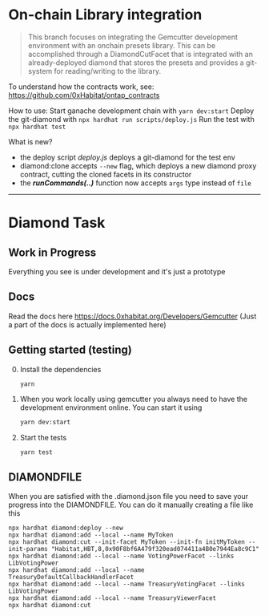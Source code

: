 # On-chain Library integration
> This branch focuses on integrating the Gemcutter development environment with an onchain presets library. This can be accomplished through a DiamondCutFacet that is integrated with an already-deployed diamond that stores the presets and provides a git-system for reading/writing to the library.

To understand how the contracts work, see: https://github.com/0xHabitat/ontap_contracts

How to use:
Start ganache development chain with ```yarn dev:start```
Deploy the git-diamond with ```npx hardhat run scripts/deploy.js```
Run the test with ```npx hardhat test```

What is new?
- the deploy script *deploy.js* deploys a git-diamond for the test env
- diamond:clone accepts `--new` flag, which deploys a new diamond proxy contract, cutting the cloned facets in its constructor
- the ***runCommands(..)*** function now accepts `args` type instead of `file`

---

# Diamond Task

## Work in Progress
Everything you see is under development and it's just a prototype

## Docs
Read the docs here https://docs.0xhabitat.org/Developers/Gemcutter
(Just a part of the docs is actually implemented here)

## Getting started (testing)

0. Install the dependencies
    ```bash
    yarn
    ```
1. When you work locally using gemcutter you always need to have the development environment online. You can start it using
    ```bash
    yarn dev:start
    ```
    
2. Start the tests
    ```
    yarn test
    ```


## DIAMONDFILE

When you are satisfied with the .diamond.json file you need to save your progress into the DIAMONDFILE. You can do it manually creating a file like this

```
npx hardhat diamond:deploy --new
npx hardhat diamond:add --local --name MyToken
npx hardhat diamond:cut --init-facet MyToken --init-fn initMyToken --init-params "Habitat,HBT,8,0x90F8bf6A479f320ead074411a4B0e7944Ea8c9C1"
npx hardhat diamond:add --local --name VotingPowerFacet --links LibVotingPower
npx hardhat diamond:add --local --name TreasuryDefaultCallbackHandlerFacet
npx hardhat diamond:add --local --name TreasuryVotingFacet --links LibVotingPower
npx hardhat diamond:add --local --name TreasuryViewerFacet
npx hardhat diamond:cut
```
